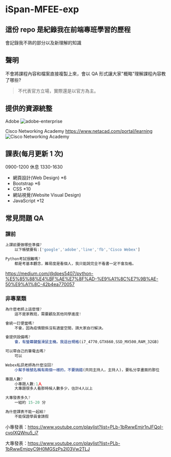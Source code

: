 # iSpan-MFEE-exp

## 這份 repo 是紀錄我在前端專班學習的歷程

會記錄我不熟的部分以及新理解的知識

## 聲明

不會將課程內容和檔案直接複製上來，會以 QA 形式讓大家"概略"理解課程內容教了哪些?

> 不代表官方立場，實際還是以官方為主。

## 提供的資源統整

Adobe
![adobe-enterprise](https://drive.google.com/uc?export=download&id=1wLg7JdEAcpGKhSPxj7YtB-_7bS-Ln633)

Cisco Networking Academy
https://www.netacad.com/portal/learning
![Cisco Networking Academy](https://drive.google.com/uc?export=download&id=1plUzdNbouiq8Ha1tNKYBYIsKNj8CLqrk)

## 課表(每月更新 1 次)

0900-1200 休息 1330-1630

- 網頁設計(Web Design) \*6
- Bootstrap \*6
- CSS \*10
- 網站視覺(Website Visual Design)
- JavaScript \*12

## 常見問題 QA

### 課前

```js
上課前要做哪些準備?
    以下帳號要有:['google','adobe','line','fb','Cisco Webex']

Python考試很難嗎?
    都是考基本觀念，難易度是看個人，我只能說完全不看書一定不會及格。

```

https://medium.com/@dpes5407/python-%E5%85%88%E4%BF%AE%E7%8F%AD-%E9%A1%8C%E7%9B%AE-50%E9%A1%8C-42b4ea770057

### 非專業類

```js
為什麼老師上這麼慢?
    這不是家教班，需要顧及其他同學進度!

會統一訂便當嗎?
    不會，因為疫情關係沒有適當空間，請大家自行解決。

會提供設備嗎?
    會，有螢幕鍵盤滑鼠主機。我這台規格(i7_4770,GTX660,SSD_MX500,RAM_32GB)

可以帶自己的筆電去嗎?
    可以

Webex私訊老師為什麼沒回?
    小幫手帳號名稱有兩個一樣的，不要搞錯(共同主持人，主持人)，要私分享畫面的那位

專題人數?
    小專題人數:1人
    大專題很多人看那時候人數多少，估計4人以上

大專發表多久?
    一組約 15-20 分

為什麼課表不能一起給? 
    不能保證學員會請假

```

小專發表：https://www.youtube.com/playlist?list=PLb-1bRwwEmjr1nJFQoI-cvolXQWnu5_i7

大專發表：https://www.youtube.com/playlist?list=PLb-1bRwwEmjpyC9H0MGSzPs2l03Vw2TLJ

